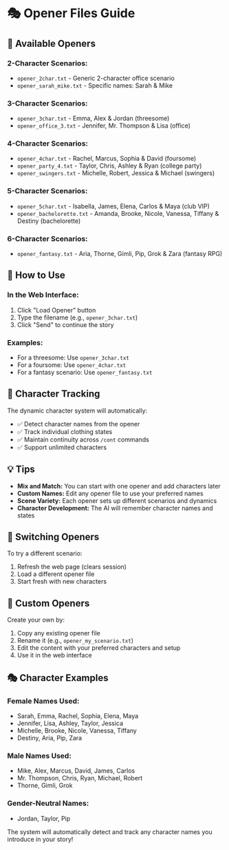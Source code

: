 # 🎭 Opener Files Guide

## 📁 Available Openers

### **2-Character Scenarios:**
- `opener_2char.txt` - Generic 2-character office scenario
- `opener_sarah_mike.txt` - Specific names: Sarah & Mike

### **3-Character Scenarios:**
- `opener_3char.txt` - Emma, Alex & Jordan (threesome)
- `opener_office_3.txt` - Jennifer, Mr. Thompson & Lisa (office)

### **4-Character Scenarios:**
- `opener_4char.txt` - Rachel, Marcus, Sophia & David (foursome)
- `opener_party_4.txt` - Taylor, Chris, Ashley & Ryan (college party)
- `opener_swingers.txt` - Michelle, Robert, Jessica & Michael (swingers)

### **5-Character Scenarios:**
- `opener_5char.txt` - Isabella, James, Elena, Carlos & Maya (club VIP)
- `opener_bachelorette.txt` - Amanda, Brooke, Nicole, Vanessa, Tiffany & Destiny (bachelorette)

### **6-Character Scenarios:**
- `opener_fantasy.txt` - Aria, Thorne, Gimli, Pip, Grok & Zara (fantasy RPG)

## 🚀 How to Use

### **In the Web Interface:**
1. Click "Load Opener" button
2. Type the filename (e.g., `opener_3char.txt`)
3. Click "Send" to continue the story

### **Examples:**
- For a threesome: Use `opener_3char.txt`
- For a foursome: Use `opener_4char.txt`
- For a fantasy scenario: Use `opener_fantasy.txt`

## 🎯 Character Tracking

The dynamic character system will automatically:
- ✅ Detect character names from the opener
- ✅ Track individual clothing states
- ✅ Maintain continuity across `/cont` commands
- ✅ Support unlimited characters

## 💡 Tips

- **Mix and Match:** You can start with one opener and add characters later
- **Custom Names:** Edit any opener file to use your preferred names
- **Scene Variety:** Each opener sets up different scenarios and dynamics
- **Character Development:** The AI will remember character names and states

## 🔄 Switching Openers

To try a different scenario:
1. Refresh the web page (clears session)
2. Load a different opener file
3. Start fresh with new characters

## 📝 Custom Openers

Create your own by:
1. Copy any existing opener file
2. Rename it (e.g., `opener_my_scenario.txt`)
3. Edit the content with your preferred characters and setup
4. Use it in the web interface

## 🎭 Character Examples

### **Female Names Used:**
- Sarah, Emma, Rachel, Sophia, Elena, Maya
- Jennifer, Lisa, Ashley, Taylor, Jessica
- Michelle, Brooke, Nicole, Vanessa, Tiffany
- Destiny, Aria, Pip, Zara

### **Male Names Used:**
- Mike, Alex, Marcus, David, James, Carlos
- Mr. Thompson, Chris, Ryan, Michael, Robert
- Thorne, Gimli, Grok

### **Gender-Neutral Names:**
- Jordan, Taylor, Pip

The system will automatically detect and track any character names you introduce in your story!
